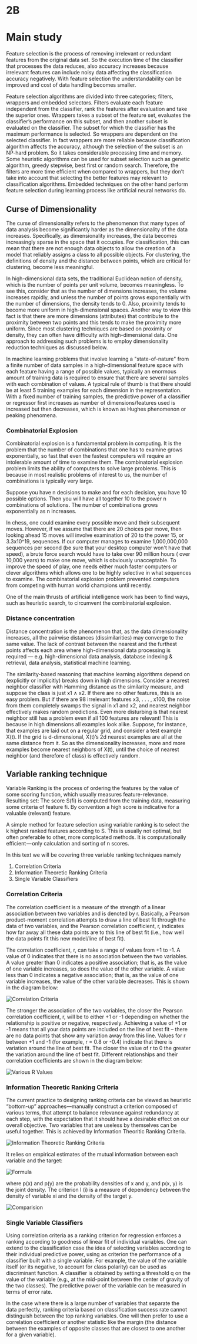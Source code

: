 # 2B

# Main study 

Feature selection is the process of removing irrelevant or redundant features from the original data set. So the execution time of the classifier that processes the data reduces, also accuracy increases because irrelevant features can include noisy data affecting the classification accuracy negatively. With feature selection the understandability can be improved and cost of data handling becomes smaller. 

Feature selection algorithms are divided into three categories; filters, wrappers and embedded selectors. Filters evaluate each feature  independent from the classifier, rank the features after evaluation and take the superior ones. Wrappers takes a subset of the feature set, evaluates the classifier’s performance on this subset, and then another subset is evaluated on the classifier. The subset for which the classifier has the maximum performance is selected. So wrappers are dependent on the selected classifier. In fact wrappers are more reliable because classification algorithm affects the accuracy, although the selection of the subset is an NP-hard problem. So it takes considerable processing time and memory. Some heuristic algorithms can be used for subset selection such as genetic algorithm, greedy stepwise, best first or random search. Therefore, the filters are more time efficient when compared to wrappers, but they don’t take into account that selecting the better features may relevant to classification algorithms. Embedded techniques on the other hand perform feature selection during learning process like artificial neural networks do. 

## Curse of Dimensionality

The curse of dimensionality refers to the phenomenon that many types of data analysis become significantly harder as the dimensionality of the data increases. Specifically, as dimensionality increases, the data becomes increasingly sparse in the space that it occupies. For classification, this can mean that there are not enough data objects to allow the creation of a model that reliably assigns a class to all possible objects. For clustering, the definitions of density and the distance between points, which are critical for clustering, become less meaningful.

In high-dimensional data sets, the traditional Euclidean notion of density, which is the number of points per unit volume, becomes meaningless. To see this, consider that as the number of dimensions increases, the volume increases rapidly, and unless the number of points grows exponentially with the number of dimensions, the density tends to 0. Also, proximity tends to become more uniform in high-dimensional spaces. Another way to view this fact is that there are more dimensions (attributes) that contribute to the proximity between two points and this tends to make the proximity more uniform. Since most clustering techniques are based on proximity or density, they can often have difficulty with high-dimensional data. One approach to addressing such problems is to employ dimensionality reduction techniques as discussed below.

In machine learning problems that involve learning a "state-of-nature" from a finite number of data samples in a high-dimensional feature space with each feature having a range of possible values, typically an enormous amount of training data is required to ensure that there are several samples with each combination of values. A typical rule of thumb is that there should be at least 5 training examples for each dimension in the representation. With a fixed number of training samples, the predictive power of a classifier or regressor first increases as number of dimensions/features used is increased but then decreases, which is known as Hughes phenomenon or peaking phenomena.

### Combinatorial Explosion

Combinatorial explosion is a fundamental problem in computing. It is the problem that the number of combinations that one has to examine grows exponentially, so fast that even the fastest computers will require an intolerable amount of time to examine them. The combinatorial explosion problem limits the ability of computers to solve large problems. This is because in most realistic problems of interest to us, the number of combinations is typically very large.

Suppose you have n decisions to make and for each decision, you have 10 possible options. Then you will have all together 10 to the power n combinations of solutions. The number of combinations grows exponentially as n increases.

In chess, one could examine every possible move and their subsequent moves. However, if we assume that there are 20 choices per move, then looking ahead 15 moves will involve examination of 20 to the power 15, or 3.3x10^19, sequences. If our computer manages to examine 1,000,000,000 sequences per second (be sure that your desktop computer won't have that speed), a brute force search would have to take over 90 million hours ( over 10,000 years) to make one move, which is obviously unacceptable. To improve the speed of play, one needs either much faster computers or clever algorithms which allows one to be highly selective in what sequences to examine. The combinatorial explosion problem prevented computers from competing with human world champions until recently.

One of the main thrusts of artificial intelligence work has been to find ways, such as heuristic search, to circumvent the combinatorial explosion.

### Distance concentration

Distance concentration is the phenomenon that, as the data dimensionality increases, all the pairwise distances (dissimilarities) may
converge to the same value. The lack of contrast between the nearest and the furthest points affects each area where high-dimensional data processing is required — e.g. high-dimensional data analysis, database indexing & retrieval, data analysis, statistical machine learning. 

The similarity-based reasoning that machine learning algorithms depend on (explicitly or implicitly) breaks down in high dimensions. Consider a nearest neighbor classifier with Hamming distance as the similarity measure, and suppose the class is just x1 ∧ x2. If there are no other features, this is an easy problem. But if there are 98 irrelevant features x3, . . . , x100, the noise from them completely
swamps the signal in x1 and x2, and nearest neighbor effectively makes random predictions. Even more disturbing is that nearest neighbor still has a problem even if all 100 features are relevant! This is because in high dimensions all examples look alike. Suppose, for
instance, that examples are laid out on a regular grid, and consider a test example X(t). If the grid is d-dimensional, X(t)’s 2d nearest examples are all at the same distance from it. So as the dimensionality increases, more and more examples become nearest neighbors of X(t), until the choice of nearest neighbor (and therefore of class) is effectively random.

<INSERT Feature Selection>

## Variable ranking technique

Variable Ranking is the process of ordering the features by the value of some scoring function, which usually measures feature-relevance. Resulting set: The score S(fi) is computed from the training data, measuring some criteria of feature fi. By convention a high score is indicative for a valuable (relevant) feature.

A simple method for feature selection using variable ranking is to select the k highest ranked features according to S. This is usually not optimal, but often preferable to other, more complicated methods. It is computationally efficient — only calculation and sorting of n scores.

In this text we will be covering three variable ranking techniques namely
  1. Correlation Criteria
  2. Information Theoretic Ranking Criteria
  3. Single Variable Classifiers

### Correlation Criteria

The correlation coefficient is a measure of the strength of a linear association between two variables and is denoted by r. Basically, a Pearson product-moment correlation attempts to draw a line of best fit through the data of two variables, and the Pearson correlation coefficient, r, indicates how far away all these data points are to this line of best fit (i.e., how well the data points fit this new model/line of best fit).

The correlation coefficient, r, can take a range of values from +1 to -1. A value of 0 indicates that there is no association between the two variables. A value greater than 0 indicates a positive association; that is, as the value of one variable increases, so does the value of the other variable. A value less than 0 indicates a negative association; that is, as the value of one variable increases, the value of the other variable decreases. This is shown in the diagram below:

![Correlation Criteria](https://statistics.laerd.com/statistical-guides/img/pearson-1-small.png)

The stronger the association of the two variables, the closer the Pearson correlation coefficient, r, will be to either +1 or -1 depending on whether the relationship is positive or negative, respectively. Achieving a value of +1 or -1 means that all your data points are included on the line of best fit – there are no data points that show any variation away from this line. Values for r between +1 and -1 (for example, r = 0.8 or -0.4) indicate that there is variation around the line of best fit. The closer the value of r to 0 the greater the variation around the line of best fit. Different relationships and their correlation coefficients are shown in the diagram below:

![Various R Values](https://statistics.laerd.com/statistical-guides/img/pearson-2-small.png)

### Information Theoretic Ranking Criteria

The current practice to designing ranking criteria can be viewed as heuristic “bottom-up” approaches—manually construct a criterion composed of various terms, that attempt to balance relevance against redundancy at each step, with the expectation that it should have a desirable effect on our overall objective. Two variables that are useless by themselves can be useful together. This is achieved by Information Theoritic Ranking Criteria. 

![Information Theoretic Ranking Criteria](https://cdn-images-1.medium.com/max/675/1*927GxAiWjdGQSptS_gpM0Q.png)

It relies on empirical estimates of the mutual information between each variable and the target:

![Formula](https://i.imgur.com/J2qF1fx.png)

where p(x) and p(y) are the probability densities of x and y, and p(x, y) is the joint density. The criterion I (i) is a measure of dependency between the density of variable xi and the density of the target y.

![Comparision](https://cdn-images-1.medium.com/max/1350/1*VlU6Oo-tlMC0jr-bToezhA.png)

### Single Variable Classifiers

Using correlation criteria as a ranking criterion for regression enforces a ranking according to goodness of linear fit of individual variables. One can extend to the classification case the idea of selecting variables according to their individual predictive power, using as criterion the performance of a classifier built with a single variable. For example, the value of the variable itself (or its negative, to account for class polarity) can be used as discriminant function. A classifier is obtained by setting a threshold q on the value of the variable (e.g., at the mid-point between the center of gravity of the two classes). The predictive power of the variable can be measured in terms of error rate. 

In the case where there is a large number of variables that separate the data perfectly, ranking criteria based on classification success rate cannot distinguish between the top ranking variables. One will then prefer to use a correlation coefficient or another statistic like the margin (the distance between the examples of opposite classes that are closest to one another for a given variable).

